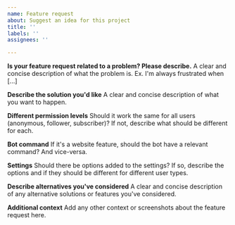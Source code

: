 ```yaml
---
name: Feature request
about: Suggest an idea for this project
title: ''
labels: ''
assignees: ''

---
```


**Is your feature request related to a problem? Please describe.**
A clear and concise description of what the problem is. Ex. I'm always frustrated when [...]

**Describe the solution you'd like**
A clear and concise description of what you want to happen.

**Different permission levels**
Should it work the same for all users (anonymous, follower, subscriber)?
If not, describe what should be different for each.

**Bot command**
If it's a website feature, should the bot have a relevant command? And vice-versa.

**Settings**
Should there be options added to the settings? If so, describe the options and if they should be different for different user types.

**Describe alternatives you've considered**
A clear and concise description of any alternative solutions or features you've considered.

**Additional context**
Add any other context or screenshots about the feature request here.
